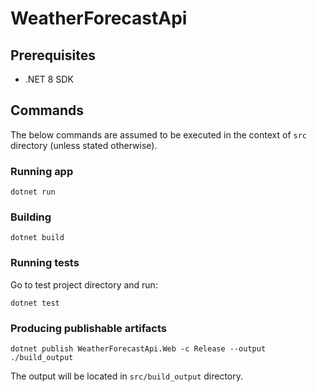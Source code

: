 # WeatherForecastApi

## Prerequisites

* .NET 8 SDK

## Commands

The below commands are assumed to be executed in the context of `src` directory (unless stated otherwise).

### Running app

`dotnet run`

### Building

`dotnet build`

### Running tests

Go to test project directory and run:

`dotnet test`

### Producing publishable artifacts

`dotnet publish WeatherForecastApi.Web -c Release --output ./build_output`

The output will be located in `src/build_output` directory.
